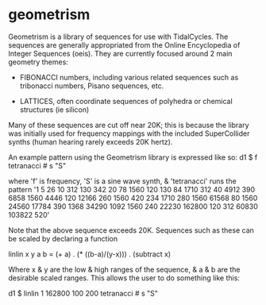 # geometrism

Geometrism is a library of sequences for use with TidalCycles. The sequences are generally appropriated from the Online Encyclopedia of Integer Sequences (oeis). They are currently focused around 2 main geometry themes:

- FIBONACCI numbers, including various related sequences such as tribonacci numbers, Pisano sequences, etc.

- LATTICES, often coordinate sequences of polyhedra or chemical structures (ie silicon)

Many of these sequences are cut off near 20K; this is because the library was initially used for frequency mappings with the included SuperCollider synths (human hearing rarely exceeds 20K hertz).

An example pattern using the Geometrism library is expressed like so:
d1 $ f tetranacci # s "S"

where 'f' is frequency, 'S' is a sine wave synth, & 'tetranacci' runs the pattern '1 5 26 10 312 130 342 20 78 1560 120 130 84 1710 312 40 4912 390 6858 1560 4446 120 12166 260 1560 420 234 1710 280 1560 61568 80 1560 24560 17784 390 1368 34290 1092 1560 240 22230 162800 120 312 60830 103822 520'

Note that the above sequence exceeds 20K. Sequences such as these can be scaled by declaring a function

linlin x y a b = (+ a) . (* ((b-a)/(y-x))) . (subtract x)

Where x & y are the low & high ranges of the sequence, & a & b are the desirable scaled ranges. This allows the user to do something like this:

d1 $ linlin 1 162800 100 200 tetranacci # s "S"
